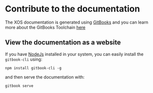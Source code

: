 # Contribute to the documentation

The XOS documentation is generated using [GitBooks](https://www.gitbook.com)
and you can learn more about the GitBooks Toolchain
[here](https://toolchain.gitbook.com/)

## View the documentation as a website

If you have [NodeJs](https://nodejs.org/en/) installed in your system, you can
easily install the `gitbook-cli` using:

```shell
npm install gitbook-cli -g
```

and then serve the documentation with:

```shell
gitbook serve
```
